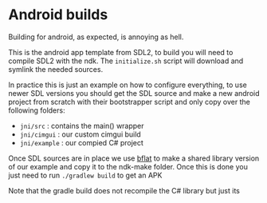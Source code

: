 # Android builds
Building for android, as expected, is annoying as hell.

This is the android app template from SDL2, to build you will need to compile SDL2 with the ndk. The `initialize.sh` script will download and symlink the needed sources.

In practice this is just an example on how to configure everything, to use newer SDL versions you should get the SDL source and make a new android project from scratch with their bootstrapper script and only copy over the following folders:
- `jni/src` : contains the main() wrapper
- `jni/cimgui` : our custom cimgui build
- `jni/example` : our compied C# project

Once SDL sources are in place we use [bflat](https://github.com/bflattened/bflat) to make a shared library version of our example and copy it to the ndk-make folder. Once this is done you just need to run `./gradlew build` to get an APK

Note that the gradle build does not recompile the C# library but just its 